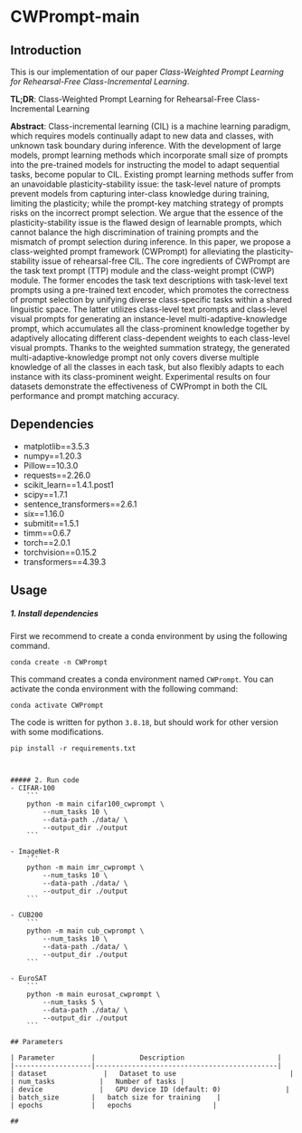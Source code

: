 # CWPrompt-main

## Introduction
This is our implementation of our paper *Class-Weighted Prompt Learning for Rehearsal-Free Class-Incremental Learning*.

**TL;DR**: Class-Weighted Prompt Learning for Rehearsal-Free Class-Incremental Learning

**Abstract**:
Class-incremental learning (CIL) is a machine learning paradigm, which requires models continually adapt to new data and classes, with unknown task boundary during inference. With the development of large models, prompt learning methods which incorporate small size of prompts into the pre-trained models for instructing the model to adapt sequential tasks, become popular to CIL. Existing prompt learning methods suffer from an unavoidable plasticity-stability issue: the task-level nature of prompts prevent models from capturing inter-class knowledge during training, limiting the plasticity; while the prompt-key matching strategy of prompts risks on the incorrect prompt selection. We argue that the essence of the plasticity-stability issue is the flawed design of learnable prompts, which cannot balance the high discrimination of training prompts and the mismatch of prompt selection during inference. In this paper, we propose a class-weighted prompt framework (CWPrompt) for alleviating the plasticity-stability issue of rehearsal-free CIL. The core ingredients of CWPrompt are the task text prompt (TTP) module and the class-weight prompt (CWP) module. The former encodes the task text descriptions with task-level text prompts using a pre-trained text encoder, which promotes the correctness of prompt selection by unifying diverse class-specific tasks within a shared linguistic space. The latter utilizes class-level text prompts and class-level visual prompts for generating an instance-level multi-adaptive-knowledge prompt, which accumulates all the class-prominent knowledge together by adaptively allocating different class-dependent weights to each class-level visual prompts. Thanks to the weighted summation strategy, the generated multi-adaptive-knowledge prompt not only covers diverse multiple knowledge of all the classes in each task, but also flexibly adapts to each instance with its class-prominent weight. Experimental results on four datasets demonstrate the effectiveness of CWPrompt in both the CIL performance and prompt matching accuracy.


## Dependencies
- matplotlib==3.5.3
- numpy==1.20.3
- Pillow==10.3.0
- requests==2.26.0
- scikit_learn==1.4.1.post1
- scipy==1.7.1
- sentence_transformers==2.6.1
- six==1.16.0
- submitit==1.5.1
- timm==0.6.7
- torch==2.0.1
- torchvision==0.15.2
- transformers==4.39.3



## Usage

##### 1. Install dependencies
First we recommend to create a conda environment by using the following command.
```
conda create -n CWPrompt 
```
This command creates a conda environment named `CWPrompt`. You can activate the conda environment with the following command:
```
conda activate CWPrompt
```
The code is written for python `3.8.18`, but should work for other version with some modifications.
```
pip install -r requirements.txt



##### 2. Run code
- CIFAR-100
    ```
    python -m main cifar100_cwprompt \
        --num_tasks 10 \
        --data-path ./data/ \
        --output_dir ./output 
    ```

- ImageNet-R
    ```
    python -m main imr_cwprompt \
        --num_tasks 10 \
        --data-path ./data/ \
        --output_dir ./output
    ```

- CUB200
    ```
    python -m main cub_cwprompt \
        --num_tasks 10 \
        --data-path ./data/ \
        --output_dir ./output
    ```

- EuroSAT
    ```
    python -m main eurosat_cwprompt \
        --num_tasks 5 \
        --data-path ./data/ \
        --output_dir ./output
    ```

## Parameters

| Parameter         |           Description                       | 
|-------------------|---------------------------------------------|
| dataset              |   Dataset to use                            |
| num_tasks           |   Number of tasks |
| device              |   GPU device ID (default: 0)                |
| batch_size        |   batch size for training    |
| epochs            |   epochs                    |

## 
